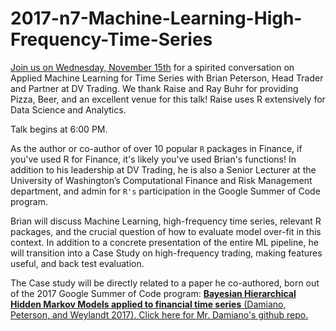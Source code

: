 # 2017-n7-Machine-Learning-High-Frequency-Time-Series

[Join us on Wednesday, November 15th](https://www.meetup.com/ChicagoRUG/events/244535124/) for a spirited conversation on Applied Machine Learning for Time Series with Brian Peterson, Head Trader and Partner at DV Trading. We thank Raise and Ray Buhr for providing Pizza, Beer, and an excellent venue for this talk! Raise uses R extensively for Data Science and Analytics. 

Talk begins at 6:00 PM. 

As the author or co-author of over 10 popular `R` packages in Finance, if you've used R for Finance, it's likely you've used Brian's functions! In addition to his leadership at DV Trading, he is also a Senior Lecturer at the University of Washington’s Computational Finance and Risk Management department, and admin for `R's` participation in the Google Summer of Code program.

Brian will discuss Machine Learning, high-frequency time series, relevant R packages, and the crucial question of how to evaluate model over-fit in this context. In addition to a concrete presentation of the entire ML pipeline, he will transition into a Case Study on high-frequency trading, making features useful, and back test evaluation. 

The Case study will be directly related to a paper he co-authored, born out of the 2017 Google Summer of Code program: [**Bayesian Hierarchical Hidden Markov Models applied to financial time series** (Damiano, Peterson, and Weylandt 2017). Click here for Mr. Damiano's github repo.](https://github.com/luisdamiano/gsoc17-hhmm)

